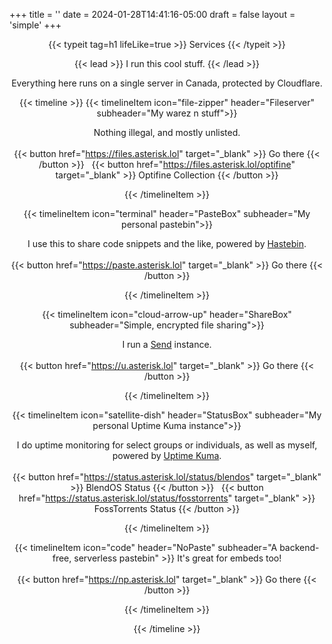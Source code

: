 +++
title = ''
date = 2024-01-28T14:41:16-05:00
draft = false
layout = 'simple'
+++

<div align="center">
{{< typeit
  tag=h1
  lifeLike=true
>}}
Services
{{< /typeit >}}

{{< lead >}} I run this cool stuff. {{< /lead >}}

Everything here runs on a single server in Canada, protected by Cloudflare.


{{< timeline >}}
{{< timelineItem icon="file-zipper" header="Fileserver" subheader="My warez n stuff">}}

Nothing illegal, and mostly unlisted.
<br><br>
{{< button href="https://files.asterisk.lol" target="_blank" >}}
Go there
{{< /button >}}
&nbsp; 
{{< button href="https://files.asterisk.lol/optifine" target="_blank" >}}
Optifine Collection
{{< /button >}}

{{< /timelineItem >}}

{{< timelineItem icon="terminal" header="PasteBox" subheader="My personal pastebin">}}

I use this to share code snippets and the like, powered by <a href="https://github.com/toptal/haste-server" target="_blank" rel="noopener noreferrer">Hastebin</a>.
<br><br>
{{< button href="https://paste.asterisk.lol" target="_blank" >}}
Go there
{{< /button >}}

{{< /timelineItem >}}

{{< timelineItem icon="cloud-arrow-up" header="ShareBox" subheader="Simple, encrypted file sharing">}}

I run a <a href="https://gitlab.com/timvisee/send" target="_blank" rel="noopener noreferrer">Send</a> instance.
<br><br>
{{< button href="https://u.asterisk.lol" target="_blank" >}}
Go there
{{< /button >}}

{{< /timelineItem >}}

{{< timelineItem icon="satellite-dish" header="StatusBox" subheader="My personal Uptime Kuma instance">}}

I do uptime monitoring for select groups or individuals, as well as myself, powered by <a href="https://uptime.kuma.pet/" target="_blank" rel="noopener noreferrer">Uptime Kuma</a>.
<br><br>
{{< button href="https://status.asterisk.lol/status/blendos" target="_blank" >}}
BlendOS Status
{{< /button >}}
&nbsp;
{{< button href="https://status.asterisk.lol/status/fosstorrents" target="_blank" >}}
FossTorrents Status
{{< /button >}}

{{< /timelineItem >}}

{{< timelineItem icon="code" header="NoPaste" subheader="A backend-free, serverless pastebin" >}}
It's great for embeds too!
<br><br>
{{< button href="https://np.asterisk.lol" target="_blank" >}}
Go there
{{< /button >}}

{{< /timelineItem >}}


{{< /timeline >}}
</div>
